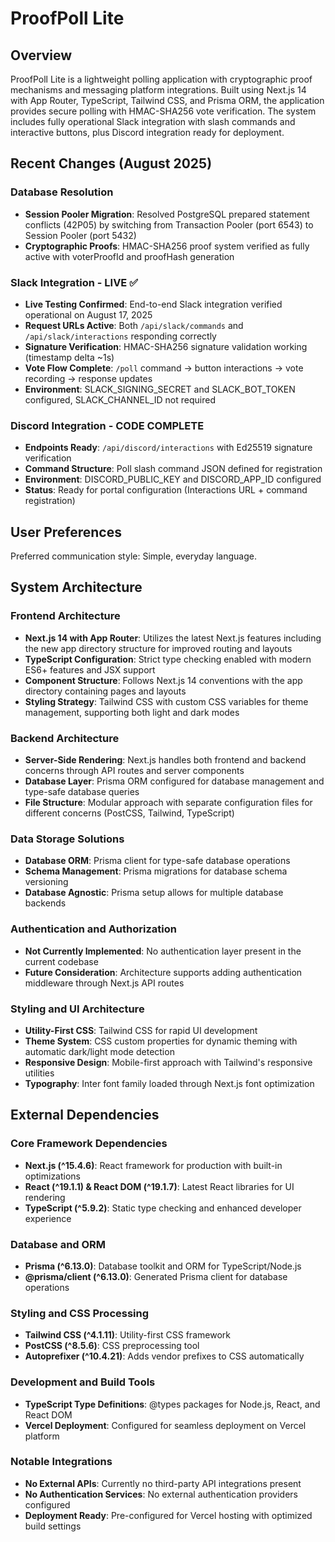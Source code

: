 # ProofPoll Lite

## Overview

ProofPoll Lite is a lightweight polling application with cryptographic proof mechanisms and messaging platform integrations. Built using Next.js 14 with App Router, TypeScript, Tailwind CSS, and Prisma ORM, the application provides secure polling with HMAC-SHA256 vote verification. The system includes fully operational Slack integration with slash commands and interactive buttons, plus Discord integration ready for deployment.

## Recent Changes (August 2025)

### Database Resolution
- **Session Pooler Migration**: Resolved PostgreSQL prepared statement conflicts (42P05) by switching from Transaction Pooler (port 6543) to Session Pooler (port 5432)
- **Cryptographic Proofs**: HMAC-SHA256 proof system verified as fully active with voterProofId and proofHash generation

### Slack Integration - LIVE ✅
- **Live Testing Confirmed**: End-to-end Slack integration verified operational on August 17, 2025
- **Request URLs Active**: Both `/api/slack/commands` and `/api/slack/interactions` responding correctly
- **Signature Verification**: HMAC-SHA256 signature validation working (timestamp delta ~1s)
- **Vote Flow Complete**: `/poll` command → button interactions → vote recording → response updates
- **Environment**: SLACK_SIGNING_SECRET and SLACK_BOT_TOKEN configured, SLACK_CHANNEL_ID not required

### Discord Integration - CODE COMPLETE
- **Endpoints Ready**: `/api/discord/interactions` with Ed25519 signature verification
- **Command Structure**: Poll slash command JSON defined for registration
- **Environment**: DISCORD_PUBLIC_KEY and DISCORD_APP_ID configured
- **Status**: Ready for portal configuration (Interactions URL + command registration)

## User Preferences

Preferred communication style: Simple, everyday language.

## System Architecture

### Frontend Architecture
- **Next.js 14 with App Router**: Utilizes the latest Next.js features including the new app directory structure for improved routing and layouts
- **TypeScript Configuration**: Strict type checking enabled with modern ES6+ features and JSX support
- **Component Structure**: Follows Next.js 14 conventions with the app directory containing pages and layouts
- **Styling Strategy**: Tailwind CSS with custom CSS variables for theme management, supporting both light and dark modes

### Backend Architecture  
- **Server-Side Rendering**: Next.js handles both frontend and backend concerns through API routes and server components
- **Database Layer**: Prisma ORM configured for database management and type-safe database queries
- **File Structure**: Modular approach with separate configuration files for different concerns (PostCSS, Tailwind, TypeScript)

### Data Storage Solutions
- **Database ORM**: Prisma client for type-safe database operations
- **Schema Management**: Prisma migrations for database schema versioning
- **Database Agnostic**: Prisma setup allows for multiple database backends

### Authentication and Authorization
- **Not Currently Implemented**: No authentication layer present in the current codebase
- **Future Consideration**: Architecture supports adding authentication middleware through Next.js API routes

### Styling and UI Architecture
- **Utility-First CSS**: Tailwind CSS for rapid UI development
- **Theme System**: CSS custom properties for dynamic theming with automatic dark/light mode detection
- **Responsive Design**: Mobile-first approach with Tailwind's responsive utilities
- **Typography**: Inter font family loaded through Next.js font optimization

## External Dependencies

### Core Framework Dependencies
- **Next.js (^15.4.6)**: React framework for production with built-in optimizations
- **React (^19.1.1) & React DOM (^19.1.7)**: Latest React libraries for UI rendering
- **TypeScript (^5.9.2)**: Static type checking and enhanced developer experience

### Database and ORM
- **Prisma (^6.13.0)**: Database toolkit and ORM for TypeScript/Node.js
- **@prisma/client (^6.13.0)**: Generated Prisma client for database operations

### Styling and CSS Processing
- **Tailwind CSS (^4.1.11)**: Utility-first CSS framework
- **PostCSS (^8.5.6)**: CSS preprocessing tool
- **Autoprefixer (^10.4.21)**: Adds vendor prefixes to CSS automatically

### Development and Build Tools
- **TypeScript Type Definitions**: @types packages for Node.js, React, and React DOM
- **Vercel Deployment**: Configured for seamless deployment on Vercel platform

### Notable Integrations
- **No External APIs**: Currently no third-party API integrations present
- **No Authentication Services**: No external authentication providers configured
- **Deployment Ready**: Pre-configured for Vercel hosting with optimized build settings